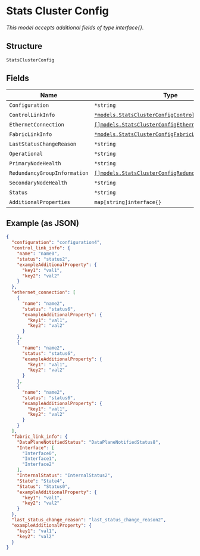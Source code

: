 
# Stats Cluster Config

*This model accepts additional fields of type interface{}.*

## Structure

`StatsClusterConfig`

## Fields

| Name | Type | Tags | Description |
|  --- | --- | --- | --- |
| `Configuration` | `*string` | Optional | - |
| `ControlLinkInfo` | [`*models.StatsClusterConfigControlLinkInfo`](../../doc/models/stats-cluster-config-control-link-info.md) | Optional | - |
| `EthernetConnection` | [`[]models.StatsClusterConfigEthernetConnectionItem`](../../doc/models/stats-cluster-config-ethernet-connection-item.md) | Optional | - |
| `FabricLinkInfo` | [`*models.StatsClusterConfigFabricLinkInfo`](../../doc/models/stats-cluster-config-fabric-link-info.md) | Optional | - |
| `LastStatusChangeReason` | `*string` | Optional | - |
| `Operational` | `*string` | Optional | - |
| `PrimaryNodeHealth` | `*string` | Optional | - |
| `RedundancyGroupInformation` | [`[]models.StatsClusterConfigRedundancyGroupInfoItem`](../../doc/models/stats-cluster-config-redundancy-group-info-item.md) | Optional | - |
| `SecondaryNodeHealth` | `*string` | Optional | - |
| `Status` | `*string` | Optional | - |
| `AdditionalProperties` | `map[string]interface{}` | Optional | - |

## Example (as JSON)

```json
{
  "configuration": "configuration4",
  "control_link_info": {
    "name": "name0",
    "status": "status2",
    "exampleAdditionalProperty": {
      "key1": "val1",
      "key2": "val2"
    }
  },
  "ethernet_connection": [
    {
      "name": "name2",
      "status": "status6",
      "exampleAdditionalProperty": {
        "key1": "val1",
        "key2": "val2"
      }
    },
    {
      "name": "name2",
      "status": "status6",
      "exampleAdditionalProperty": {
        "key1": "val1",
        "key2": "val2"
      }
    },
    {
      "name": "name2",
      "status": "status6",
      "exampleAdditionalProperty": {
        "key1": "val1",
        "key2": "val2"
      }
    }
  ],
  "fabric_link_info": {
    "DataPlaneNotifiedStatus": "DataPlaneNotifiedStatus8",
    "Interface": [
      "Interface0",
      "Interface1",
      "Interface2"
    ],
    "InternalStatus": "InternalStatus2",
    "State": "State4",
    "Status": "Status0",
    "exampleAdditionalProperty": {
      "key1": "val1",
      "key2": "val2"
    }
  },
  "last_status_change_reason": "last_status_change_reason2",
  "exampleAdditionalProperty": {
    "key1": "val1",
    "key2": "val2"
  }
}
```

